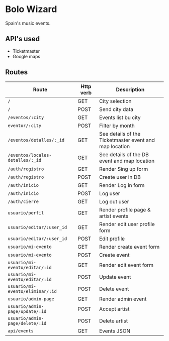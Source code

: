 # Bolo Wizard

Spain's music events.

## API's used

- Ticketmaster
- Google maps

## Routes

| Route  | Http verb | Description |
| ------------- | ------------- | ------------- |
| `/`  | GET  | City selection  |
| `/`  | POST  | Send city data  |
| `/eventos/:city`  | GET  | Events list bu city  |
| `eventor/:city`   | POST | Filter by month
| `/eventos/detalles/:_id`  | GET  | See details of the Ticketmaster event and map location  |
| `/eventos/locales-detalles/:_id`  | GET  | See details of the DB event and map location  |
| `/auth/registro`  | GET  | Render Sing up form  |
| `/auth/registro`  | POST  | Create user in DB  |
| `/auth/inicio`  | GET  | Render Log in form  |
| `/auth/inicio`  | POST  | Log user  |
| `/auth/cierre`  | GET  | Log out user |  
| `usuario/perfil`  | GET  | Render profile page & artist events  |
| `usuario/editar/:user_id`  | GET  | Render edit user profile form |
| `usuario/editar/:user_id`  | POST  | Edit profile |
| `usuario/mi-evento`  | GET  | Render create event form  |
| `usuario/mi-evento`  | POST  | Create event |
| `usuario/mi-evento/editar/:id`  | GET  | Render edit event form  |
| `usuario/mi-evento/editar/:id`  | POST  | Update event |
| `usuario/mi-evento/eliminar/:id`  | POST  | Delete event |
| `usuario/admin-page`  | GET  | Render admin event  |
| `usuario/admin-page/update/:id`  | POST  | Accept artist  |
| `usuario/admin-page/delete/:id`  | POST  | Delete artist  |
| `api/events`  | GET  | Events JSON  |






